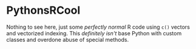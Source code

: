 # PythonsRCool
 
Nothing to see here, just some _perfectly normal_ R code using `c()` vectors and vectorized indexing. This _definitely isn't_ base Python with custom classes and overdone abuse of special methods.
